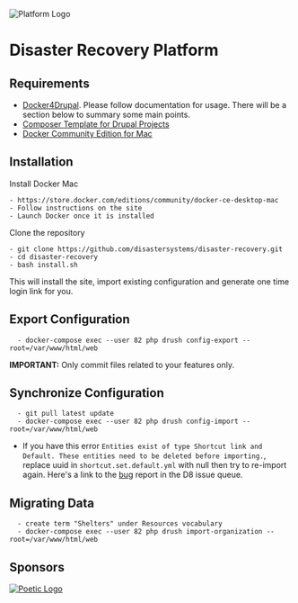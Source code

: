 ![Platform Logo](https://s3.amazonaws.com/disastersystems/platform-logo.png)

# Disaster Recovery Platform

## Requirements
- [Docker4Drupal](https://github.com/wodby/docker4drupal/). Please follow documentation for usage. There will be a section below to summary some main points.
- [Composer Template for Drupal Projects](https://github.com/drupal-composer/drupal-project)
- [Docker Community Edition for Mac](https://store.docker.com/editions/community/docker-ce-desktop-mac)

## Installation


Install Docker Mac
```
- https://store.docker.com/editions/community/docker-ce-desktop-mac
- Follow instructions on the site
- Launch Docker once it is installed

```

Clone the repository
```
- git clone https://github.com/disastersystems/disaster-recovery.git
- cd disaster-recovery
- bash install.sh
```

This will install the site, import existing configuration and generate one time login link for you.

## Export Configuration

```
  - docker-compose exec --user 82 php drush config-export --root=/var/www/html/web
```

**IMPORTANT:** Only commit files related to your features only.

## Synchronize Configuration

```
  - git pull latest update
  - docker-compose exec --user 82 php drush config-import --root=/var/www/html/web
```

- If you have this error `Entities exist of type Shortcut link and Default. These entities need to be deleted before importing.`, replace uuid in `shortcut.set.default.yml` with null then try to re-import again. Here's a link to the [bug](https://www.drupal.org/node/2583113) report in the D8 issue queue.

## Migrating Data
```
  - create term "Shelters" under Resources vocabulary
  - docker-compose exec --user 82 php drush import-organization --root=/var/www/html/web
```

## Sponsors

[![Poetic Logo](https://s3.amazonaws.com/disastersystems/poetic-logo-med.png)](https://poeticsystems.com)
